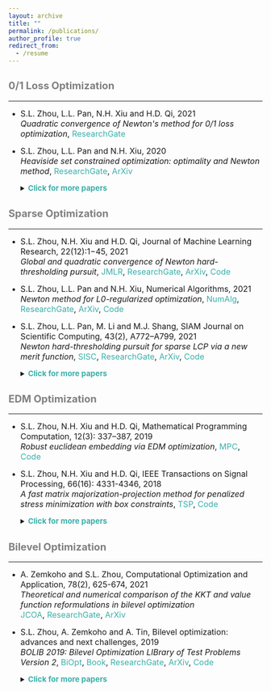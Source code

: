 ```yaml
---
layout: archive
title: ""
permalink: /publications/
author_profile: true
redirect_from:
  - /resume
---
```

 
## <span style="color:grey"><b style="font-size:20px"> 0/1 Loss Optimization</b></span> 
---

* <font size=3>S.L. Zhou, L.L. Pan, N.H. Xiu and H.D. Qi, 2021 <br>
  <i>Quadratic convergence of Newton's method for 0/1 loss optimization</i>,
  <a style="text-decoration:none; color:#3AAFA9" href="https://www.researchgate.net/publication/350442413">ResearchGate</a></font>
  
* <font size=3>S.L. Zhou, L.L. Pan and N.H. Xiu, 2020 <br>
  <i>Heaviside set constrained optimization: optimality and Newton method</i>,
  <a style="text-decoration:none; color:#3AAFA9" href="https://www.researchgate.net/publication/343362652">ResearchGate</a>,
  <a style="text-decoration:none; color:#3AAFA9" href="https://arxiv.org/abs/2007.15737">ArXiv</a><br></font> 
  
  <details markdown="1"> 
  <summary><span style="color:#3AAFA9"><b style="font-size:15px">Click for more papers</b></span> </summary> 

  * <font size=3>S.L. Zhou, Z.Y. Luo and N.H. Xiu, 2021 <br> 
    <i>Computing one-bit compressive sensing via double-sparsity constrained optimization</i>,
    <a style="text-decoration:none; color:#3AAFA9" href="https://www.researchgate.net/publication/348371863">ResearchGate</a>,
    <a style="text-decoration:none; color:#3AAFA9" href="https://arxiv.org/abs/2101.03599">ArXiv</a>,
    <a style="text-decoration:none; color:#3AAFA9" href="https://github.com/ShenglongZhou/GPSP">Code</a></font>

  * <font size=3>H.J. Wang, Y.H. Shao, S.L. Zhou, C. Zhang and N.H. Xiu, 2019 <br>
    <i>Support vector machine classifier via L0/1 soft-margin loss</i>,
    <a style="text-decoration:none; color:#3AAFA9" href="https://www.researchgate.net/publication/338717629">ResearchGate</a>,
    <a style="text-decoration:none; color:#3AAFA9" href="https://arxiv.org/abs/1912.07418">ArXiv</a>,
    <a style="text-decoration:none; color:#3AAFA9" href="https://github.com/Huajun-Wang/L01ADMM">Code</a></font>

  </details> 
 


## <span style="color:grey"><b style="font-size:20px">Sparse Optimization</b></span>
---

* <font size=3> S.L. Zhou, N.H. Xiu and H.D. Qi, Journal of Machine Learning Research, 22(12):1−45, 2021<br>
  <i>Global and quadratic convergence of Newton hard-thresholding pursuit</i>,
  <a style="text-decoration:none; color:#3AAFA9" href="https://jmlr.org/papers/v22/19-026.html">JMLR</a>, 
  <a style="text-decoration:none; color:#3AAFA9" href="https://www.researchgate.net/publication/330224407">ResearchGate</a>, 
  <a style="text-decoration:none; color:#3AAFA9" href="https://arxiv.org/abs/1901.02763">ArXiv</a>, 
  <a style="text-decoration:none; color:#3AAFA9" href="https://github.com/ShenglongZhou/NHTPver2">Code</a></font>
  
* <font size=3> S.L. Zhou, L.L. Pan and N.H. Xiu,  Numerical Algorithms, 2021 <br>
  <i>Newton method  for L0-regularized optimization</i>,
  <a style="text-decoration:none; color:#3AAFA9" href="https://doi.org/10.1007/s11075-021-01085-x">NumAlg</a>, 
  <a style="text-decoration:none; color:#3AAFA9" href="https://www.researchgate.net/publication/340563338">ResearchGate</a>, 
  <a style="text-decoration:none; color:#3AAFA9" href="https://arxiv.org/abs/2004.05132">ArXiv</a>, 
  <a style="text-decoration:none; color:#3AAFA9" href="https://github.com/ShenglongZhou/NL0R">Code</a></font>
  
* <font size=3>S.L. Zhou, L.L. Pan, M. Li and M.J. Shang, SIAM Journal on Scientific Computing, 43(2), A772–A799, 2021 <br>
  <i>Newton hard-thresholding pursuit for sparse LCP via a new merit function</i>,
  <a style="text-decoration:none; color:#3AAFA9" href="https://doi.org/10.1137/19M1301539">SISC</a>, 
  <a style="text-decoration:none; color:#3AAFA9" href="https://www.researchgate.net/publication/337948990">ResearchGate</a>,
  <a style="text-decoration:none; color:#3AAFA9" href="https://arxiv.org/abs/2004.02244">ArXiv</a>,
  <a style="text-decoration:none; color:#3AAFA9" href="https://github.com/ShenglongZhou/NHTPver2">Code</a><br></font> 
  
  <details markdown="1"> 
  <summary><span style="color:#3AAFA9"><b style="font-size:15px">Click for more papers</b></span> </summary> 
    
  * <font size=3>S.L. Zhou, 2020 <br>
    <i>Sparse SVM for sufficient data reduction</i>,
    <a style="text-decoration:none; color:#3AAFA9" href="https://www.researchgate.net/publication/341883040">ResearchGate</a>,
    <a style="text-decoration:none; color:#3AAFA9" href="https://arxiv.org/abs/2005.13771">ArXiv</a>,
    <a style="text-decoration:none; color:#3AAFA9" href="https://github.com/ShenglongZhou/NSSVM">Code</a></font>

  * <font size=3>X.R. Li, N.H. Xiu and  S.L. Zhou, Journal of Optimization Theory and Applications, 184, 895–930, 2019 <br>
    <i>Matrix optimization over low-rank spectral sets: stationary points, local and global minimizers</i>,
    <a style="text-decoration:none; color:#3AAFA9" href="https://link.springer.com/article/10.1007%2Fs10957-019-01606-8">JOTA</a>,
    <a style="text-decoration:none; color:#3AAFA9" href="https://www.researchgate.net/publication/327581904">ResearchGate</a></font>

  * <font size=3>R. Wang, N.H. Xiu and  S.L. Zhou, 2021 <br>
    <i>Newton method for sparse logistic regression: quadratic convergence and extensive simulations</i>,
    <a style="text-decoration:none; color:#3AAFA9" href="https://www.researchgate.net/publication/330224305">ResearchGate</a>,
    <a style="text-decoration:none; color:#3AAFA9" href="https://arxiv.org/abs/1901.02768">ArXiv</a>,
    <a style="text-decoration:none; color:#3AAFA9" href="https://github.com/ShenglongZhou/NSLR">Code</a></font>

  * <font size=3>L.L. Pan,  S.L. Zhou, N.H. Xiu and H.D. Qi, Pacific Journal of Optimization,  13(2): 325-353, 2017 <br>
    <i>A convergent iterative hard thresholding for sparsity and nonnegativity constrained optimization</i>,
    <a style="text-decoration:none; color:#3AAFA9" href="http://www.yokohamapublishers.jp/online2/oppjo/vol13/p325.html">PJO</a>,
    <a style="text-decoration:none; color:#3AAFA9" href="https://www.researchgate.net/publication/299519906">ResearchGate</a>,
    <a style="text-decoration:none; color:#3AAFA9" href="https://arxiv.org/abs/1406.7178">ArXiv</a>,
    <a style="text-decoration:none; color:#3AAFA9" href="https://github.com/ShenglongZhou/IIHT">Code</a></font>

  * <font size=3>L.J. Zhang, L.C. Kong and  S.L. Zhou, Journal of Industrial and Management Optimization,   13 (1): 93 - 112, 2017 <br>
    <i>A smoothing iterative method for quantile regression with nonconvex lp Penalty</i>,
    <a style="text-decoration:none; color:#3AAFA9" href="https://aimsciences.org/article/doi/10.3934/jimo.2016006">JIMO</a></font>

  * <font size=3>Y.Q. Liu, G.K. Liu, X.C. Xiu and  S.L. Zhou, Pacific Journal of Optimization,   13(2): 279-300, 2017 <br>
    <i>The L1-penalized quantile regression for traditional Chinese medicine syndrome manifestation</i>,
    <a style="text-decoration:none; color:#3AAFA9" href="http://www.yokohamapublishers.jp/online2/oppjo/vol13/p279.html">PJO</a></font>

  * <font size=3>S.L. Zhou, N.H. Xiu, Y.N. Wang, L.C. Kong and H.D. Qi, Information and Inference,  5(1): 76-102, 2016 <br>
    <i>A Null-space-based weighted l1 minimization approach to compressed sensing</i>,
    <a style="text-decoration:none; color:#3AAFA9" href="https://academic.oup.com/imaiai/article/5/1/76/2357109">IMAIAI</a>,
    <a style="text-decoration:none; color:#3AAFA9" href="https://www.researchgate.net/publication/294109268">ResearchGate</a>,
    <a style="text-decoration:none; color:#3AAFA9" href="https://github.com/ShenglongZhou/MIRL1">Code</a></font>

  * <font size=3>L.L. Pan, N.H. Xiu and  S.L. Zhou, Journal of the Operations Research Society of China,  3(4): 421-439, 2015 <br>
    <i>On Solutions of Sparsity Constrained Optimization</i>,
    <a style="text-decoration:none; color:#3AAFA9" href="https://link.springer.com/article/10.1007/s40305-015-0101-3">JORSC</a></font>

  * <font size=3>S.L. Zhou, N.H. Xiu, Z.Y. Luo and L.C. Kong, Journal of the Operations Research Society of China,  3(2): 231-250, 2015 <br>
    <i>Sparse and low-rank covariance matrix estimation</i>,
    <a style="text-decoration:none; color:#3AAFA9" href="https://link.springer.com/article/10.1007/s40305-014-0058-7">JORSC</a>,
    <a style="text-decoration:none; color:#3AAFA9" href="https://github.com/ShenglongZhou/ADMM">Code</a></font>

  * <font size=3>M.J. Shang, S.L. Zhou and N.H. Xiu, Journal of Inequalities and Applications,  34, 2015 <br>
    <i>Extragradient thresholding methods For sparse solutions of co-coercive NCPs</i>,
    <a style="text-decoration:none; color:#3AAFA9" href="https://journalofinequalitiesandapplications.springeropen.com/articles/10.1186/s13660-015-0551-5">JIA</a></font>

  * <font size=3>M.J. Shang, C. Zhang, D.T. Peng and  S.L. Zhou, Optimization Letters,  9(6): 1231-1245, 2015 <br>
    <i>A half thresholding projection algorithm for sparse solutions of LCPs</i>,
    <a style="text-decoration:none; color:#3AAFA9" href="https://www.infona.pl/resource/bwmeta1.element.springer-doi-10_1007-S11590-014-0834-7">OPLE</a>,
    <a style="text-decoration:none; color:#3AAFA9" href="https://github.com/ShenglongZhou/HTPCP">Code</a></font>

  * <font size=3>S.L. Zhou, L.C. Kong and N.H. Xiu, Journal of the Operations Research Society of China,  1(2): 227-237, 2013 <br>
    <i>New bounds for RIC in compressed sensing</i>,
    <a style="text-decoration:none; color:#3AAFA9" href="https://link.springer.com/article/10.1007/s40305-013-0013-z">JORSC</a></font>

  </details> 


## <span style="color:grey"><b style="font-size:20px">EDM Optimization</b></span>
---

* <font size=3> S.L. Zhou, N.H. Xiu and H.D. Qi, Mathematical Programming Computation, 12(3): 337–387, 2019<br>
  <i>Robust euclidean embedding via EDM optimization</i>, 
  <a style="text-decoration:none; color:#3AAFA9" href="https://link.springer.com/article/10.1007/s12532-019-00168-0">MPC</a>,
  <a style="text-decoration:none; color:#3AAFA9" href="https://github.com/ShenglongZhou/PREEEDM">Code</a></font>
 
* <font size=3> S.L. Zhou, N.H. Xiu and H.D. Qi, IEEE Transactions on Signal Processing,  66(16): 4331-4346, 2018<br> 
  <i>A fast matrix majorization-projection method for penalized stress minimization with box constraints</i>,
  <a style="text-decoration:none; color:#3AAFA9" href="https://ieeexplore.ieee.org/document/8399531">TSP</a>,
  <a style="text-decoration:none; color:#3AAFA9" href="https://github.com/ShenglongZhou/SQREDM">Code</a><br></font> 
  
  <details markdown="1"> 
  <summary><span style="color:#3AAFA9"><b style="font-size:15px">Click for more papers</b></span> </summary>  
  
  * <font size=3> S.L. Zhou, N.H. Xiu and H.D. Qi, PhD Thesis, University of Southampton, 2018<br>
    <i>Majorization-projection methods for multidimensional scaling via Euclidean distance matrix optimization</i>,
    <a style="text-decoration:none; color:#3AAFA9" href="https://eprints.soton.ac.uk/429739/">Soton</a></font>
  
  </details> 



## <span style="color:grey"><b style="font-size:20px">Bilevel Optimization</b></span>
---

* <font size=3> A. Zemkoho and  S.L. Zhou, Computational Optimization and Application, 78(2), 625-674, 2021 <br>
  <i>Theoretical and numerical comparison of the KKT and value function reformulations in bilevel optimization</i><br> 
  <a style="text-decoration:none; color:#3AAFA9" href="https://doi.org/10.1007/s10589-020-00250-7">JCOA</a>,
  <a style="text-decoration:none; color:#3AAFA9" href="https://www.researchgate.net/publication/340769764">ResearchGate</a>,
  <a style="text-decoration:none; color:#3AAFA9" href="https://arxiv.org/abs/2004.10830">ArXiv</a></font>
 
  
* <font size=3>S.L. Zhou, A. Zemkoho and A. Tin, Bilevel optimization: advances and next challenges, 2019 <br> 
  <i>BOLIB 2019: Bilevel Optimization LIBrary of Test Problems Version 2</i>,
  <a style="text-decoration:none; color:#3AAFA9" href="https://biopt.github.io/files/Paper.pdf">BiOpt</a>,
  <a style="text-decoration:none; color:#3AAFA9" href="https://www.springer.com/gp/book/9783030521189">Book</a>, 
  <a style="text-decoration:none; color:#3AAFA9" href="https://www.researchgate.net/publication/338375731">ResearchGate</a>,
  <a style="text-decoration:none; color:#3AAFA9" href="https://arxiv.org/abs/1812.00230">ArXiv</a>,
  <a style="text-decoration:none; color:#3AAFA9" href="https://biopt.github.io/bolib/">Code</a><br></font> 
  
  <details markdown="1"> 
  <summary><span style="color:#3AAFA9"><b style="font-size:15px">Click for more papers</b></span> </summary> 
  
   * <font size=3> A. Fischer, A. Zemkoho and  S.L. Zhou, 2019 <br>
     <i>Semismooth Newton-type method for bilevel optimization: Global convergence and extensive numerical experiments</i>,
     <a style="text-decoration:none; color:#3AAFA9" href="https://www.researchgate.net/publication/337943979">ResearchGate</a>,
     <a style="text-decoration:none; color:#3AAFA9" href="https://arxiv.org/abs/1912.07079">ArXiv</a></font>
  
    </details> 
